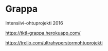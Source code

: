 # Grappa
Intensiivi-ohtuprojekti 2016

https://tktl-grappa.herokuapp.com/

https://trello.com/ultrahyperstormohtuprojekti
